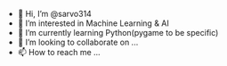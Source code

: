 - 👋 Hi, I’m @sarvo314
- 👀 I’m interested in Machine Learning & AI
- 🌱 I’m currently learning Python(pygame to be specific)
- 💞️ I’m looking to collaborate on ...
- 📫 How to reach me ...

<!---
sarvo314/sarvo314 is a ✨ special ✨ repository because its `README.md` (this file) appears on your GitHub profile.
You can click the Preview link to take a look at your changes.
--->
